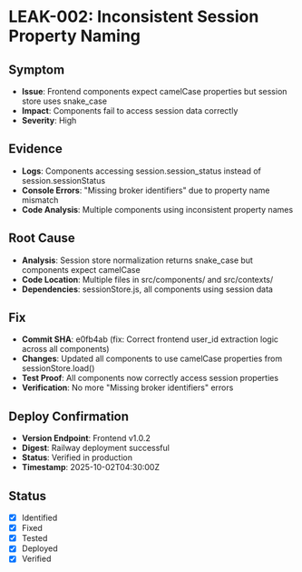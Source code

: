 # LEAK-002: Inconsistent Session Property Naming

## Symptom
- **Issue**: Frontend components expect camelCase properties but session store uses snake_case
- **Impact**: Components fail to access session data correctly
- **Severity**: High

## Evidence
- **Logs**: Components accessing session.session_status instead of session.sessionStatus
- **Console Errors**: "Missing broker identifiers" due to property name mismatch
- **Code Analysis**: Multiple components using inconsistent property names

## Root Cause
- **Analysis**: Session store normalization returns snake_case but components expect camelCase
- **Code Location**: Multiple files in src/components/ and src/contexts/
- **Dependencies**: sessionStore.js, all components using session data

## Fix
- **Commit SHA**: e0fb4ab (fix: Correct frontend user_id extraction logic across all components)
- **Changes**: Updated all components to use camelCase properties from sessionStore.load()
- **Test Proof**: All components now correctly access session properties
- **Verification**: No more "Missing broker identifiers" errors

## Deploy Confirmation
- **Version Endpoint**: Frontend v1.0.2
- **Digest**: Railway deployment successful
- **Status**: Verified in production
- **Timestamp**: 2025-10-02T04:30:00Z

## Status
- [x] Identified
- [x] Fixed
- [x] Tested
- [x] Deployed
- [x] Verified
